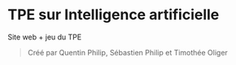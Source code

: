 # TPE sur Intelligence artificielle

Site web + jeu du TPE

>Créé par Quentin Philip, Sébastien Philip et Timothée Oliger
